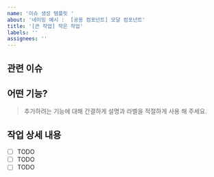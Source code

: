 ```yaml
---
name: '이슈 생성 템플릿 '
about: '네이밍 예시 :  [공용 컴포넌트] 모달 컴포넌트'
title: '[큰 작업] 작은 작업'
labels: ''
assignees: ''
---
```


## 관련 이슈

## 어떤 기능?

> 추가하려는 기능에 대해 간결하게 설명과 라벨을 적절하게 사용 해 주세요.

## 작업 상세 내용

- [ ] TODO
- [ ] TODO
- [ ] TODO
